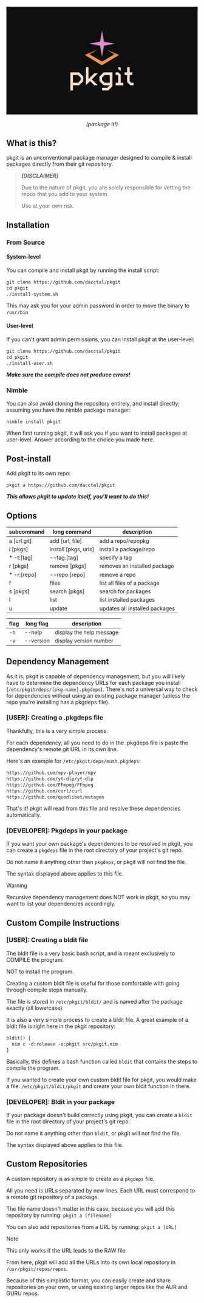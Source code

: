 <div align="center">

  ![logo](./assets/logo.png)
  
*(package it!)*

</div>

## What is this?
pkgit is an unconventional package manager designed to compile & install packages directly from their git repository.

> ***[DISCLAIMER]***
>
> Due to the nature of pkgit, you are solely responsible for vetting the repos that you add to your system.
>
> Use at your own risk.

## Installation
### From Source
#### System-level
You can compile and install pkgit by running the install script:
```
git clone https://github.com/dacctal/pkgit
cd pkgit
./install-system.sh
```
This may ask you for your admin password in order to move the binary to `/usr/bin`

#### User-level
If you can't grant admin permissions, you can install pkgit at the user-level:
```
git clone https://github.com/dacctal/pkgit
cd pkgit
./install-user.sh
```

***Make sure the compile does not produce errors!***

### Nimble
You can also avoid cloning the repository entirely, and install directly; assuming you have the nimble package manager:
```
nimble install pkgit
```

When first running pkgit, it will ask you if you want to install packages at user-level. Answer according to the choice you made here.

## Post-install
Add pkgit to its own repo:
```
pkgit a https://github.com/dacctal/pkgit
```
***This allows pkgit to update itself, you'll want to do this!***

## Options

| subcommand        | long command              | description                       |
|-------------------|---------------------------|-----------------------------------|
| a [url.git]       | add [url, file]           | add a repo/repopkg                |
| i [pkgs]          | install [pkgs, urls]      | install a package/repo            |
| * -t:[tag]        | --tag:[tag]               | specify a tag                     |
| r [pkgs]          | remove [pkgs]             | removes an installed package      |
| * -r:[repo]       | --repo:[repo]             | remove a repo                     |
| f                 | files                     | list all files of a package       |
| s [pkgs]          | search [pkgs]             | search for packages               |
| l                 | list                      | list installed packages           |
| u                 | update                    | updates all installed packages    |

| flag              | long flag                 | description                       |
|-------------------|---------------------------|-----------------------------------|
| -h                | --help                    | display the help message          |
| -v                | --version                 | display version number            |

## Dependency Management
As it is, pkgit is capable of dependency management, but you will likely have to determine the dependency URLs for each package you install (`/etc/pkgit/deps/[pkg-name].pkgdeps`). There's not a universal way to check for dependencies without using an existing package manager (unless the repo you're installing has a pkgdeps file).

### [USER]: Creating a .pkgdeps file
Thankfully, this is a very simple process.

For each dependency, all you need to do in the .pkgdeps file is paste the dependency's remote git URL in its own line.

Here's an example for `/etc/pkgit/deps/mush.pkgdeps`:
```
https://github.com/mpv-player/mpv
https://github.com/yt-dlp/yt-dlp
https://github.com/FFmpeg/FFmpeg
https://github.com/curl/curl
https://github.com/quodlibet/mutagen
```

That's it! pkgit will read from this file and resolve these dependencies automatically.

### [DEVELOPER]: Pkgdeps in your package
If you want your own package's dependencies to be resolved in pkgit, you can create a `pkgdeps` file in the root directory of your project's git repo.

Do not name it anything other than `pkgdeps`, or pkgit will not find the file.

The syntax displayed above applies to this file.

> [!WARNING]
> Recursive dependency management does NOT work in pkgit, so you may want to list your dependencies accordingly.

## Custom Compile Instructions
### [USER]: Creating a bldit file
The bldit file is a very basic bash script, and is meant exclusively to COMPILE the program.

NOT to install the program.

Creating a custom bldit file is useful for those comfortable with going through compile steps manually.

The file is stored in `/etc/pkgit/bldit/` and is named after the package exactly (all lowercase).

It is also a very simple process to create a bldit file. A great example of a bldit file
is right here in the pkgit repository:
```
bldit() {
  nim c -d:release -o:pkgit src/pkgit.nim
}
```
Basically, this defines a bash function called `bldit` that contains the steps to compile the program.

If you wanted to create your own custom bldit file for pkgit,
you would make a file: `/etc/pkgit/bldit/pkgit` and create your own bldit function in there.

### [DEVELOPER]: Bldit in your package
If your package doesn't build correctly using pkgit, you can create a `bldit` file in the root directory of your project's git repo.

Do not name it anything other than `bldit`, or pkgit will not find the file.

The syntax displayed above applies to this file.

## Custom Repositories
A custom repository is as simple to create as a `pkgdeps` file.

All you need is URLs separated by new lines. Each URL must correspond to a remote git repository of a package.

The file name doesn't matter in this case, because you will add this repository by running:
`pkgit a [filename]`

You can also add repositories from a URL by running:
`pkgit a [URL]`
> [!NOTE]
> This only works if the URL leads to the RAW file.

From here, pkgit will add all the URLs into its own local repository in `/usr/pkgit/repos/repos`.

Because of this simplistic format, you can easily create and share repositories on your own, or using existing larger repos like the AUR and GURU repos.
